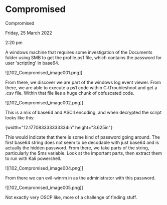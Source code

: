 # Compromised

Compromised

Friday, 25 March 2022

2:20 pm

A windows machine that requires some investigation of the Documents folder using SMB to get the profile.ps1 file, which contains the password for user 'scripting' in base64.

&#x20;

!\[\[102\_Compromised\_image001.png]]

&#x20;

From there, we discover we are part of the windows log event viewer. From there, we are able to execute a ps1 code within C:\Troubleshoot and get a .csv file. Within that file lies a huge chunk of obfuscated code.

&#x20;

&#x20;

&#x20;

&#x20;

!\[\[102\_Compromised\_image002.png]]

&#x20;

This is a mix of base64 and ASCII encoding, and when decrypted the script looks like this:

{width="12.177083333333334in" height="3.625in"}

&#x20;

This would indicate that there is some kind of password going around. The first base64 string does not seem to be decodable with just base64 and is actually the hidden password. From there, we take parts of the string, particularly the $ms variable. Look at the important parts, then extract them to run with Kali powershell.

&#x20;

!\[\[102\_Compromised\_image004.png]]

&#x20;

From there we can evil-winrm in as the administrator with this password.

&#x20;

!\[\[102\_Compromised\_image005.png]]

&#x20;

Not exactly very OSCP like, more of a challenge of finding stuff.

&#x20;

&#x20;

